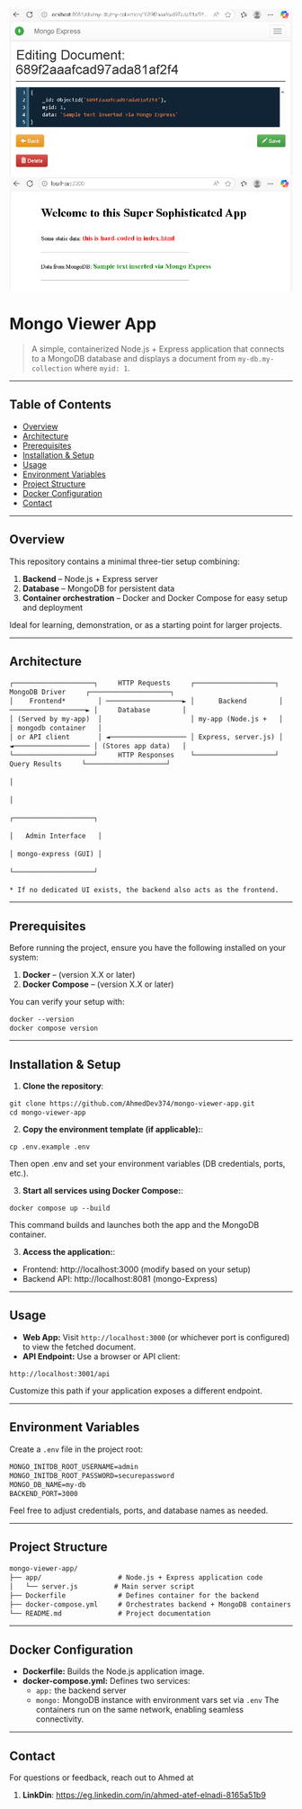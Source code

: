 ![mongo-viewer-app Architecture](mongo-express.PNG)
![mongo-viewer-app Architecture](my-app.PNG)

# Mongo Viewer App

> A simple, containerized Node.js + Express application that connects to a MongoDB database and displays a document from `my-db.my-collection` where `myid: 1`.

---

## Table of Contents

- [Overview](#overview)  
- [Architecture](#architecture)  
- [Prerequisites](#prerequisites)  
- [Installation & Setup](#installation--setup)  
- [Usage](#usage)  
- [Environment Variables](#environment-variables)  
- [Project Structure](#project-structure)  
- [Docker Configuration](#docker-configuration)  
- [Contact](#contact)  

---

## Overview

This repository contains a minimal three-tier setup combining:

1. **Backend** – Node.js + Express server  
2. **Database** – MongoDB for persistent data  
3. **Container orchestration** – Docker and Docker Compose for easy setup and deployment

Ideal for learning, demonstration, or as a starting point for larger projects.

---

## Architecture

```plaintext
┌────────────────────┐     HTTP Requests     ┌────────────────────┐     MongoDB Driver     ┌────────────────────┐
│    Frontend*        │ ───────────────────► │      Backend        │ ───────────────────► │     Database        │
│ (Served by my-app)  │                      │ my-app (Node.js +   │                      │ mongodb container   │
│ or API client       │ ◄─────────────────── │ Express, server.js) │ ◄─────────────────── │ (Stores app data)   │
└────────────────────┘     HTTP Responses    └────────────────────┘     Query Results     └────────────────────┘
                                                                                                   │
                                                                                                   │
                                                                                     ┌────────────────────┐
                                                                                     │   Admin Interface   │
                                                                                     │ mongo-express (GUI) │
                                                                                     └────────────────────┘

* If no dedicated UI exists, the backend also acts as the frontend.

```

---

## Prerequisites

Before running the project, ensure you have the following installed on your system:

1. **Docker** – (version X.X or later)
2. **Docker Compose** – (version X.X or later)

You can verify your setup with:

```plaintext
docker --version
docker compose version
```

---

## Installation & Setup

1. **Clone the repository**:
```plaintext
git clone https://github.com/AhmedDev374/mongo-viewer-app.git
cd mongo-viewer-app
```

2. **Copy the environment template (if applicable):**:
```plaintext
cp .env.example .env
```
Then open .env and set your environment variables (DB credentials, ports, etc.).

3. **Start all services using Docker Compose:**:
```plaintext
docker compose up --build
```
This command builds and launches both the app and the MongoDB container.

3. **Access the application:**:
- Frontend: http://localhost:3000 (modify based on your setup)
- Backend API: http://localhost:8081 (mongo-Express)

---

## Usage

- **Web App:** Visit ```http://localhost:3000``` (or whichever port is configured) to view the fetched document.
- **API Endpoint:** Use a browser or API client:
```plaintext
http://localhost:3001/api
```
Customize this path if your application exposes a different endpoint.

---

## Environment Variables

Create a ```.env``` file in the project root:

```plaintext
MONGO_INITDB_ROOT_USERNAME=admin
MONGO_INITDB_ROOT_PASSWORD=securepassword
MONGO_DB_NAME=my-db
BACKEND_PORT=3000
```
Feel free to adjust credentials, ports, and database names as needed.

---

## Project Structure
```plaintext
mongo-viewer-app/
├── app/                   # Node.js + Express application code
│   └── server.js         # Main server script
├── Dockerfile             # Defines container for the backend
├── docker-compose.yml     # Orchestrates backend + MongoDB containers
└── README.md              # Project documentation
```
---

## Docker Configuration

- **Dockerfile:** Builds the Node.js application image.
- **docker-compose.yml:** Defines two services:
  - ```app:``` the backend server
  - ```mongo:``` MongoDB instance with environment vars set via ```.env```
The containers run on the same network, enabling seamless connectivity.

---

## Contact

For questions or feedback, reach out to Ahmed at

1. **LinkDin**: https://eg.linkedin.com/in/ahmed-atef-elnadi-8165a51b9

